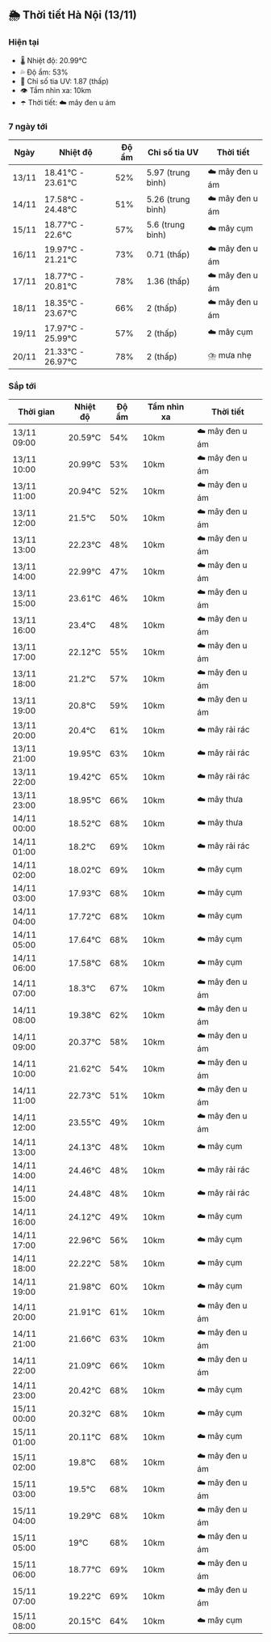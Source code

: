 ## 🌦️ Thời tiết Hà Nội (13/11)

### Hiện tại

- 🌡️ Nhiệt độ: 20.99℃
- 💦 Độ ẩm: 53%
- 🌟 Chỉ số tia UV: 1.87 (thấp)
- 👁️ Tầm nhìn xa: 10km
- ☂️ Thời tiết: ☁️ mây đen u ám

### 7 ngày tới

| Ngày | Nhiệt độ | Độ ẩm | Chỉ số tia UV | Thời tiết |
| --- | --- | --- | --- | --- |
| 13/11 | 18.41℃ - 23.61℃ | 52% | 5.97 (trung bình) | ☁️ mây đen u ám |
| 14/11 | 17.58℃ - 24.48℃ | 51% | 5.26 (trung bình) | ☁️ mây đen u ám |
| 15/11 | 18.77℃ - 22.6℃ | 57% | 5.6 (trung bình) | ☁️ mây cụm |
| 16/11 | 19.97℃ - 21.21℃ | 73% | 0.71 (thấp) | ☁️ mây đen u ám |
| 17/11 | 18.77℃ - 20.81℃ | 78% | 1.36 (thấp) | ☁️ mây đen u ám |
| 18/11 | 18.35℃ - 23.67℃ | 66% | 2 (thấp) | ☁️ mây đen u ám |
| 19/11 | 17.97℃ - 25.99℃ | 57% | 2 (thấp) | ☁️ mây cụm |
| 20/11 | 21.33℃ - 26.97℃ | 78% | 2 (thấp) | ⛈️ mưa nhẹ |

### Sắp tới

| Thời gian | Nhiệt độ | Độ ẩm | Tầm nhìn xa | Thời tiết |
| --- | --- | --- | --- | --- |
| 13/11 09:00 | 20.59℃ | 54% | 10km | ☁️ mây đen u ám |
| 13/11 10:00 | 20.99℃ | 53% | 10km | ☁️ mây đen u ám |
| 13/11 11:00 | 20.94℃ | 52% | 10km | ☁️ mây đen u ám |
| 13/11 12:00 | 21.5℃ | 50% | 10km | ☁️ mây đen u ám |
| 13/11 13:00 | 22.23℃ | 48% | 10km | ☁️ mây đen u ám |
| 13/11 14:00 | 22.99℃ | 47% | 10km | ☁️ mây đen u ám |
| 13/11 15:00 | 23.61℃ | 46% | 10km | ☁️ mây đen u ám |
| 13/11 16:00 | 23.4℃ | 48% | 10km | ☁️ mây đen u ám |
| 13/11 17:00 | 22.12℃ | 55% | 10km | ☁️ mây đen u ám |
| 13/11 18:00 | 21.2℃ | 57% | 10km | ☁️ mây đen u ám |
| 13/11 19:00 | 20.8℃ | 59% | 10km | ☁️ mây đen u ám |
| 13/11 20:00 | 20.4℃ | 61% | 10km | ☁️ mây rải rác |
| 13/11 21:00 | 19.95℃ | 63% | 10km | ☁️ mây rải rác |
| 13/11 22:00 | 19.42℃ | 65% | 10km | ☁️ mây rải rác |
| 13/11 23:00 | 18.95℃ | 66% | 10km | ☁️ mây thưa |
| 14/11 00:00 | 18.52℃ | 68% | 10km | ☁️ mây thưa |
| 14/11 01:00 | 18.2℃ | 69% | 10km | ☁️ mây rải rác |
| 14/11 02:00 | 18.02℃ | 69% | 10km | ☁️ mây cụm |
| 14/11 03:00 | 17.93℃ | 68% | 10km | ☁️ mây cụm |
| 14/11 04:00 | 17.72℃ | 68% | 10km | ☁️ mây cụm |
| 14/11 05:00 | 17.64℃ | 68% | 10km | ☁️ mây cụm |
| 14/11 06:00 | 17.58℃ | 68% | 10km | ☁️ mây cụm |
| 14/11 07:00 | 18.3℃ | 67% | 10km | ☁️ mây đen u ám |
| 14/11 08:00 | 19.38℃ | 62% | 10km | ☁️ mây đen u ám |
| 14/11 09:00 | 20.37℃ | 58% | 10km | ☁️ mây đen u ám |
| 14/11 10:00 | 21.62℃ | 54% | 10km | ☁️ mây đen u ám |
| 14/11 11:00 | 22.73℃ | 51% | 10km | ☁️ mây đen u ám |
| 14/11 12:00 | 23.55℃ | 49% | 10km | ☁️ mây đen u ám |
| 14/11 13:00 | 24.13℃ | 48% | 10km | ☁️ mây cụm |
| 14/11 14:00 | 24.46℃ | 48% | 10km | ☁️ mây rải rác |
| 14/11 15:00 | 24.48℃ | 48% | 10km | ☁️ mây rải rác |
| 14/11 16:00 | 24.12℃ | 49% | 10km | ☁️ mây cụm |
| 14/11 17:00 | 22.96℃ | 56% | 10km | ☁️ mây cụm |
| 14/11 18:00 | 22.22℃ | 58% | 10km | ☁️ mây cụm |
| 14/11 19:00 | 21.98℃ | 60% | 10km | ☁️ mây cụm |
| 14/11 20:00 | 21.91℃ | 61% | 10km | ☁️ mây đen u ám |
| 14/11 21:00 | 21.66℃ | 63% | 10km | ☁️ mây đen u ám |
| 14/11 22:00 | 21.09℃ | 66% | 10km | ☁️ mây đen u ám |
| 14/11 23:00 | 20.42℃ | 68% | 10km | ☁️ mây cụm |
| 15/11 00:00 | 20.32℃ | 68% | 10km | ☁️ mây cụm |
| 15/11 01:00 | 20.11℃ | 68% | 10km | ☁️ mây cụm |
| 15/11 02:00 | 19.8℃ | 68% | 10km | ☁️ mây đen u ám |
| 15/11 03:00 | 19.5℃ | 68% | 10km | ☁️ mây đen u ám |
| 15/11 04:00 | 19.29℃ | 68% | 10km | ☁️ mây đen u ám |
| 15/11 05:00 | 19℃ | 68% | 10km | ☁️ mây đen u ám |
| 15/11 06:00 | 18.77℃ | 69% | 10km | ☁️ mây đen u ám |
| 15/11 07:00 | 19.22℃ | 69% | 10km | ☁️ mây đen u ám |
| 15/11 08:00 | 20.15℃ | 64% | 10km | ☁️ mây cụm |
